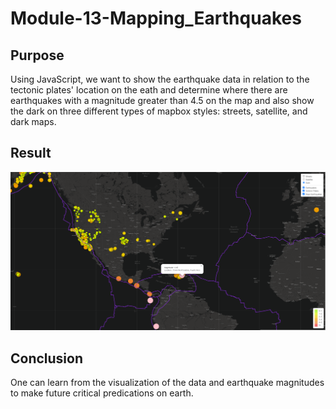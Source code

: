# Module-13-Mapping_Earthquakes

## Purpose
Using JavaScript, we want to show the earthquake data in relation to the tectonic plates' location on the eath and determine where there are earthquakes with a magnitude greater than 4.5 on the map and also show the dark on three different types of mapbox styles: streets, satellite, and dark maps.

## Result
![Image](https://github.com/cstern28/Module-13-Mapping_Earthquakes/blob/main/Earthquake_Challenge/screenshot%20image/mapimage.png)

## Conclusion
One can learn from the visualization of the data and earthquake magnitudes to make future critical predications on earth.
